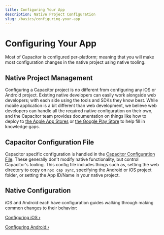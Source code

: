 ```yaml
---
title: Configuring Your App
description: Native Project Configuration
slug: /basics/configuring-your-app
---
```


# Configuring Your App

Most of Capacitor is configured per-platform; meaning that you will make most configuration changes in the native project using native tooling.

## Native Project Management

Configuring a Capacitor project is no different from configuring any iOS or Android project. Existing native developers  can easily work alongside web developers; with each side using the tools and SDKs they know best. While mobile application is a bit different than web development, we believe web developers can handle all the required native configuration on their own, and the Capacitor team provides documentation on things like how to deploy to [the Apple App Stores](/docs/ios/deploying-to-app-store) or [the Google Play Store](/docs/android/deploying-to-google-play) to help fill in knowledge gaps.

## Capacitor Configuration File

Capacitor specific configuration is handled in the [Capacitor Configuration File](/docs/config). These generally don't modify native functionality, but control Capacitor's tooling. This config file includes things such as, setting the web directory to copy on `npx cap sync`, specifying the Android or iOS project folder, or setting the App ID/Name in your native project.

## Native Configuration

iOS and Android each have configuration guides walking through making common changes to their behavior:

[Configuring iOS &#8250;](/docs/ios/configuration)

[Configuring Android &#8250;](/docs/android/configuration)
